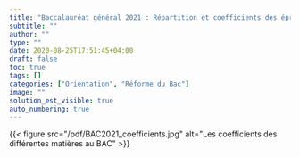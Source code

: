 ```yaml
---
title: "Baccalauréat général 2021 : Répartition et coefficients des épreuves du bac général"
subtitle: ""
author: ""
type: ""
date: 2020-08-25T17:51:45+04:00
draft: false
toc: true
tags: []
categories: ["Orientation", "Réforme du Bac"]
image: ""
solution_est_visible: true
auto_numbering: true
---
```


{{< figure src="/pdf/BAC2021_coefficients.jpg" alt="Les coefficients des différentes matières au BAC" >}}